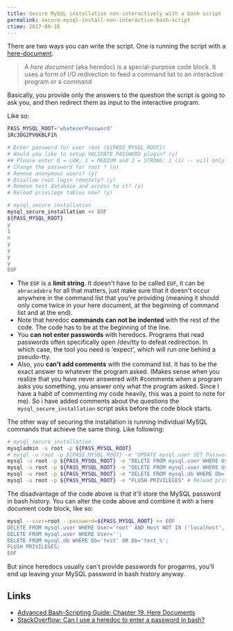 ```yaml
---
title: Secure MySQL installation non-interactively with a bash script
permalink: secure-mysql-install-non-interactive-bash-script
ctime: 2017-08-16
---
```


There are two ways you can write the script. One is running the script with a [here-document](http://tldp.org/LDP/abs/html/here-docs.html).

> A _here document_ (aka heredoc) is a special-purpose code block. It uses a form of I/O redirection to feed a command list to an interactive program or a command

Basically, you provide only the answers to the question the script is going to ask you, and then redirect them as input to the interactive program.


Like so:

```bash
PASS_MYSQL_ROOT='whateverPassword'
1Rc3DG2PV6KBLF1h

# Enter password for user root (${PASS_MYSQL_ROOT})
# Would you like to setup VALIDATE PASSWORD plugin? (y)
## Please enter 0 = LOW, 1 = MEDIUM and 2 = STRONG: 1 (1) -- will only see this if answered y to the previous one
# Change the password for root ? (n)
# Remove anonymous users? (y)
# Disallow root login remotely? (y)
# Remove test database and access to it? (y)
# Reload privilege tables now? (y)

# mysql_secure_installation
mysql_secure_installation << EOF
${PASS_MYSQL_ROOT} 
y
1
n
y
y
y
y
EOF
```

- The `EOF` is a **limit string**. It doesn't have to be called `EOF`, it can be `abracadabra` for all that matters, just make sure that it doesn't occur anywhere in the command list that you're providing (meaning it should only come twice in your here document, at the beginning of command list and at the end).
- Note that heredoc **commands can not be indented** with the rest of the code. The code has to be at the beginning of the line. 
- You **can not enter passwords** with heredocs. Programs that read passwords often specifically open /dev/tty to defeat redirection. In which case, the tool you need is 'expect', which will run one behind a pseudo-tty.
- Also, you **can't add comments** with the command list. It has to be the exact answer to whatever the program asked. (Makes sense when you realize that you have never answered with #comments when a program asks you something, you answer only what the program asked. Since I have a habit of commenting my code heavily, this was a point to note for me). So i have added comments about the questions the `mysql_secure_installation` script asks before the code block starts.

The other way of securing the installation is running individual MySQL commands that achieve the same thing. Like following:

```bash
# mysql_secure_installation
mysqladmin -u root -p ${PASS_MYSQL_ROOT}
# mysql -u root -p ${PASS_MYSQL_ROOT} -e "UPDATE mysql.user SET Password=PASSWORD('${PASS_MYSQL_ROOT}') WHERE User='root'" # update root password
mysql -u root -p ${PASS_MYSQL_ROOT} -e "DELETE FROM mysql.user WHERE User='root' AND Host NOT IN ('localhost', '127.0.0.1', '::1')" # Disable remote login
mysql -u root -p ${PASS_MYSQL_ROOT} -e "DELETE FROM mysql.user WHERE User=''" # Remove anonymous users
mysql -u root -p ${PASS_MYSQL_ROOT} -e "DELETE FROM mysql.db WHERE Db='test' OR Db='test\_%'" # Remove test database
mysql -u root -p ${PASS_MYSQL_ROOT} -e "FLUSH PRIVILEGES" # Reload privileges
```

The disadvantage of the code above is that it'll store the MySQL password in bash history. You can alter the code above and combine it with a here document code block, like so:

```bash
mysql --user=root --password=${PASS_MYSQL_ROOT} << EOF
DELETE FROM mysql.user WHERE User='root' AND Host NOT IN ('localhost', '127.0.0.1', '::1');
DELETE FROM mysql.user WHERE User='';
DELETE FROM mysql.db WHERE Db='test' OR Db='test_%';
FLUSH PRIVILEGES;
EOF
```

But since heredocs usually can't provide passwords for progarms, you'll end up leaving your MySQL password in bash history anyway.

Links
---
- [Advanced Bash-Scripting Guide: Chapter 19. Here Documents](http://tldp.org/LDP/abs/html/here-docs.html)
- [StackOverflow: Can I use a heredoc to enter a password in bash?](https://stackoverflow.com/questions/3796345/can-i-use-a-heredoc-to-enter-a-password-in-bash)